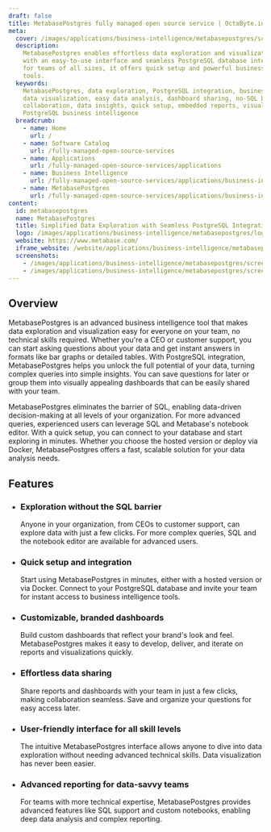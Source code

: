 ```yaml
---
draft: false
title: MetabasePostgres fully managed open source service | OctaByte.io
meta:
  cover: /images/applications/business-intelligence/metabasepostgres/screenshot-1.png
  description:
    MetabasePostgres enables effortless data exploration and visualization,
    with an easy-to-use interface and seamless PostgreSQL database integration. Perfect
    for teams of all sizes, it offers quick setup and powerful business intelligence
    tools.
  keywords:
    MetabasePostgres, data exploration, PostgreSQL integration, business intelligence,
    data visualization, easy data analysis, dashboard sharing, no-SQL barrier, team
    collaboration, data insights, quick setup, embedded reports, visual analytics,
    PostgreSQL business intelligence
  breadcrumb:
    - name: Home
      url: /
    - name: Software Catalog
      url: /fully-managed-open-source-services
    - name: Applications
      url: /fully-managed-open-source-services/applications
    - name: Business Intelligence
      url: /fully-managed-open-source-services/applications/business-intelligence
    - name: MetabasePostgres
      url: /fully-managed-open-source-services/applications/business-intelligence/metabasepostgres
content:
  id: metabasepostgres
  name: MetabasePostgres
  title: Simplified Data Exploration with Seamless PostgreSQL Integration
  logo: /images/applications/business-intelligence/metabasepostgres/logo.png
  website: https://www.metabase.com/
  iframe_website: /website/applications/business-intelligence/metabasepostgres
  screenshots:
    - /images/applications/business-intelligence/metabasepostgres/screenshot-1.png
    - /images/applications/business-intelligence/metabasepostgres/screenshot-2.png
---
```


## Overview

MetabasePostgres is an advanced business intelligence tool that makes data exploration and visualization easy for everyone on your team, no technical skills required. Whether you're a CEO or customer support, you can start asking questions about your data and get instant answers in formats like bar graphs or detailed tables. With PostgreSQL integration, MetabasePostgres helps you unlock the full potential of your data, turning complex queries into simple insights. You can save questions for later or group them into visually appealing dashboards that can be easily shared with your team.

MetabasePostgres eliminates the barrier of SQL, enabling data-driven decision-making at all levels of your organization. For more advanced queries, experienced users can leverage SQL and Metabase's notebook editor. With a quick setup, you can connect to your database and start exploring in minutes. Whether you choose the hosted version or deploy via Docker, MetabasePostgres offers a fast, scalable solution for your data analysis needs.

## Features

- ### Exploration without the SQL barrier

  Anyone in your organization, from CEOs to customer support, can explore data with just a few clicks. For more complex queries, SQL and the notebook editor are available for advanced users.

- ### Quick setup and integration

  Start using MetabasePostgres in minutes, either with a hosted version or via Docker. Connect to your PostgreSQL database and invite your team for instant access to business intelligence tools.

- ### Customizable, branded dashboards

  Build custom dashboards that reflect your brand's look and feel. MetabasePostgres makes it easy to develop, deliver, and iterate on reports and visualizations quickly.

- ### Effortless data sharing

  Share reports and dashboards with your team in just a few clicks, making collaboration seamless. Save and organize your questions for easy access later.

- ### User-friendly interface for all skill levels

  The intuitive MetabasePostgres interface allows anyone to dive into data exploration without needing advanced technical skills. Data visualization has never been easier.

- ### Advanced reporting for data-savvy teams

  For teams with more technical expertise, MetabasePostgres provides advanced features like SQL support and custom notebooks, enabling deep data analysis and complex reporting.
